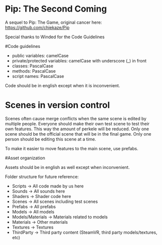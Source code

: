 # Pip: The Second Coming
A sequel to Pip: The Game, original cancer here:
https://github.com/chiekaze/Pip

Special thanks to Winded for the Code Guidelines

#Code guidelines

- public variables: camelCase
- private/protected variables: camelCase with underscore (_) in front
- classes: PascalCase
- methods: PascalCase
- script names: PascalCase

Code should be in english except when it is inconvenient.

# Scenes in version control

Scenes often cause merge conflicts when the same scene is edited by multiple people.
Everyone should make their own test scene to test their own features. This way the amount of perkele will be reduced.
Only one scene should be the official scene that will be in the final game. Only one person should be editing this scene at a time.

To make it easier to move features to the main scene, use prefabs.


#Asset organization

Assets should be in english as well except when inconvenient.


Folder structure for future reference:
- Scripts -> All code made by us here
- Sounds -> All sounds here
- Shaders -> Shader code here
- Scenes -> All scenes including test scenes
- Prefabs -> All prefabs
- Models -> All models
- Models/Materials -> Materials related to models
- Materials -> Other materials
- Textures -> Textures
- ThirdParty -> Third party content (SteamVR, third party models/textures, etc)